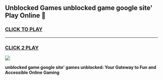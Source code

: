 
## Unblocked Games unblocked game google site' Play Online 👋
<h3>
<a href="https://news.freeplayer.one?title=unblocked_game_google_site'&ref=17F">CLICK TO PLAY</a></h3>
<hr>

<h3>
<a href="https://news.freeplayer.one?title=unblocked_game_google_site'&ref=17F">CLICK 2 PLAY</a>
  
</h3>

<a href="https://news.freeplayer.one?title=unblocked_game_google_site'&ref=17F/"><img src="https://clearcache.store/games.png"></a>


**unblocked game google site' games unblocked: Your Gateway to Fun and Accessible Online Gaming**
